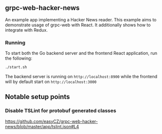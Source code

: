 ## grpc-web-hacker-news
An example app implementing a Hacker News reader. This example aims to demonstrate usage of grpc-web with React. It additionally shows how to integrate with Redux.

### Running
To start both the Go backend server and the frontend React application, run the following:
```bash
./start.sh
```

The backend server is running on `http://localhost:8900` while the frontend will by default start on `http://localhost:3000`

## Notable setup points

### Disable TSLint for protobuf generated classes
https://github.com/easyCZ/grpc-web-hacker-news/blob/master/app/tslint.json#L4
